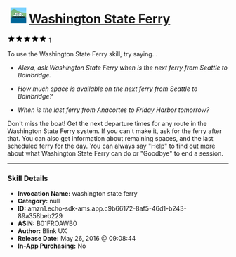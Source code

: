 # &nbsp;<img src="skill_icon" alt="Washington State Ferry icon" width="36"> [Washington State Ferry](http://alexa.amazon.com/#skills/amzn1.echo-sdk-ams.app.c9b66172-8af5-46d1-b243-89a358beb229)
![5 stars](../../images/ic_star_black_18dp_1x.png)![5 stars](../../images/ic_star_black_18dp_1x.png)![5 stars](../../images/ic_star_black_18dp_1x.png)![5 stars](../../images/ic_star_black_18dp_1x.png)![5 stars](../../images/ic_star_black_18dp_1x.png) 1

To use the Washington State Ferry skill, try saying...

* *Alexa, ask Washington State Ferry when is the next ferry from Seattle to Bainbridge.*

* *How much space is available on the next ferry from Seattle to Bainbridge?*

* *When is the last ferry from Anacortes to Friday Harbor tomorrow?*

Don't miss the boat! Get the next departure times for any route in the Washington State Ferry system. If you can't make it, ask for the ferry after that. You can also get information about remaining spaces, and the last scheduled ferry for the day. You can always say "Help" to find out more about what Washington State Ferry can do or "Goodbye" to end a session.

***

### Skill Details

* **Invocation Name:** washington state ferry
* **Category:** null
* **ID:** amzn1.echo-sdk-ams.app.c9b66172-8af5-46d1-b243-89a358beb229
* **ASIN:** B01FROAWB0
* **Author:** Blink UX
* **Release Date:** May 26, 2016 @ 09:08:44
* **In-App Purchasing:** No
